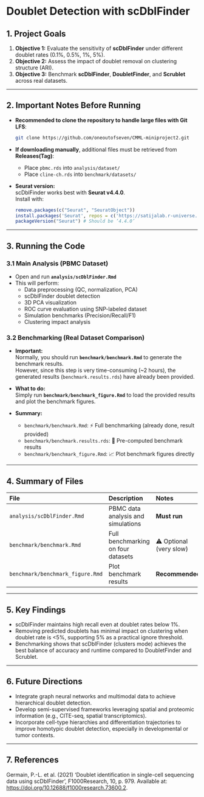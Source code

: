 # Doublet Detection with scDblFinder

## 1. Project Goals

1. **Objective 1:** Evaluate the sensitivity of **scDblFinder** under different doublet rates (0.1%, 0.5%, 1%, 5%).
2. **Objective 2:** Assess the impact of doublet removal on clustering structure (ARI).
3. **Objective 3:** Benchmark **scDblFinder**, **DoubletFinder**, and **Scrublet** across real datasets.

---

## 2. Important Notes Before Running

- **Recommended to clone the repository to handle large files with Git LFS**:
  ```bash
  git clone https://github.com/oneoutofseven/CMML-miniproject2.git
  ```
- **If downloading manually**, additional files must be retrieved from **Releases(Tag)**:
  - Place `pbmc.rds` into `analysis/dataset/`
  - Place `cline-ch.rds` into `benchmark/datasets/`

- **Seurat version:**  
  scDblFinder works best with **Seurat v4.4.0**.  
  Install with:
  ```r
  remove.packages(c("Seurat", "SeuratObject"))
  install.packages('Seurat', repos = c('https://satijalab.r-universe.dev'))
  packageVersion("Seurat") # Should be ‘4.4.0’
  ```

---

## 3. Running the Code

### 3.1 Main Analysis (PBMC Dataset)

- Open and run **`analysis/scDblFinder.Rmd`**
- This will perform:
  - Data preprocessing (QC, normalization, PCA)
  - scDblFinder doublet detection
  - 3D PCA visualization
  - ROC curve evaluation using SNP-labeled dataset
  - Simulation benchmarks (Precision/Recall/F1)
  - Clustering impact analysis

### 3.2 Benchmarking (Real Dataset Comparison)

- **Important:**  
  Normally, you should run **`benchmark/benchmark.Rmd`** to generate the benchmark results.  
  However, since this step is very time-consuming (~2 hours), the generated results (`benchmark.results.rds`) have already been provided.

- **What to do:**  
  Simply run **`benchmark/benchmark_figure.Rmd`** to load the provided results and plot the benchmark figures.

- **Summary:**
  - `benchmark/benchmark.Rmd`: ⚡ Full benchmarking (already done, result provided)
  - `benchmark/benchmark.results.rds`: 📄 Pre-computed benchmark results
  - `benchmark/benchmark_figure.Rmd`: 📈 Plot benchmark figures directly

---

## 4. Summary of Files

| File | Description | Notes |
|:-----|:------------|:------|
| `analysis/scDblFinder.Rmd` | PBMC data analysis and simulations | **Must run** |
| `benchmark/benchmark.Rmd` | Full benchmarking on four datasets | ⚠️ Optional (very slow) |
| `benchmark/benchmark_figure.Rmd` | Plot benchmark results | **Recommended** |

---

## 5. Key Findings

- scDblFinder maintains high recall even at doublet rates below 1%.
- Removing predicted doublets has minimal impact on clustering when doublet rate is <5%, supporting 5% as a practical ignore threshold.
- Benchmarking shows that scDblFinder (clusters mode) achieves the best balance of accuracy and runtime compared to DoubletFinder and Scrublet.

---

## 6. Future Directions

- Integrate graph neural networks and multimodal data to achieve hierarchical doublet detection.
- Develop semi-supervised frameworks leveraging spatial and proteomic information (e.g., CITE-seq, spatial transcriptomics).
- Incorporate cell-type hierarchies and differentiation trajectories to improve homotypic doublet detection, especially in developmental or tumor contexts.

---

## 7. References

Germain, P.-L. et al. (2021) ‘Doublet identification in single-cell sequencing data using scDblFinder’, F1000Research, 10, p. 979. Available at: https://doi.org/10.12688/f1000research.73600.2.

